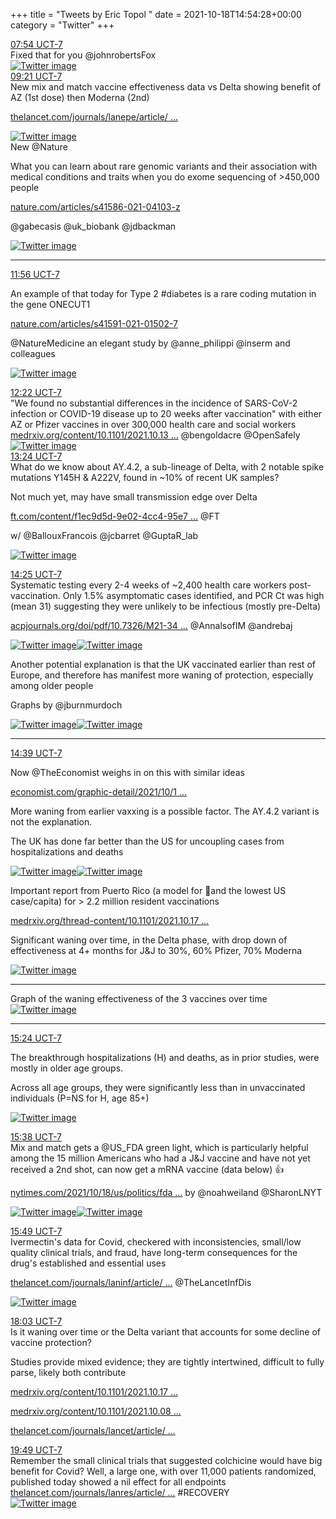 +++
title = "Tweets by Eric Topol " 
date = 2021-10-18T14:54:28+00:00
category = "Twitter"
+++
<div class="tweet"> 
<div class="profile"> 
<a href="https://twitter.com/erictopol/status/1450113051949109250" target="_blank" rel="noreferer">07:54 UCT-7</a> 
</div> 
<div class="content"> 
Fixed that for you @johnrobertsFox </div> 
<a href="/twitter/erictopol/images/FB_WHkOVgAA5Jkt.jpg"  ><img src="/twitter/erictopol/images/FB_WHkOVgAA5Jkt.jpg" alt="Twitter image" ></img></a></div> 
<div class="tweet"> 
<div class="profile"> 
<a href="https://twitter.com/erictopol/status/1450134848652263425" target="_blank" rel="noreferer">09:21 UCT-7</a> 
</div> 
<div class="content"> 
New mix and match vaccine effectiveness data vs Delta showing benefit of AZ (1st dose) then Moderna (2nd)

<a href="https://www.thelancet.com/journals/lanepe/article/PIIS2666-7762(21)00235-0/fulltext" target="_blank" rel="noreferer">thelancet.com/journals/lanepe/article/ ...</a> 
 </div> 
<a href="/twitter/erictopol/images/FB_p7JRVkAUkVGK.jpg"  ><img src="/twitter/erictopol/images/FB_p7JRVkAUkVGK.jpg" alt="Twitter image" ></img></a></div> 
<div class="thread"> 
<div class="thread-content"> 
New @Nature 

What you can learn about rare genomic variants and their association with medical conditions and traits when you do exome sequencing of  &gt;450,000 people

<a href="https://www.nature.com/articles/s41586-021-04103-z" target="_blank" rel="noreferer">nature.com/articles/s41586-021-04103-z</a> 


@gabecasis @uk_biobank @jdbackman </div> 
<a href="/twitter/erictopol/images/FCAKO3cUUAAx82R.jpg"  ><img src="/twitter/erictopol/images/FCAKO3cUUAAx82R.jpg" alt="Twitter image" ></img></a><hr><div class="profile"> 
<a href="https://twitter.com/erictopol/status/1450173903825825799" target="_blank" rel="noreferer">11:56 UCT-7</a> 
</div> 
<div class="content"> 
An example of that today for Type 2 #diabetes is a rare coding mutation in the gene ONECUT1

<a href="https://www.nature.com/articles/s41591-021-01502-7" target="_blank" rel="noreferer">nature.com/articles/s41591-021-01502-7</a> 


@NatureMedicine an elegant study by @anne_philippi @inserm and colleagues </div> 
<a href="/twitter/erictopol/images/FCAND2tVgAUKrVZ.jpg"  ><img src="/twitter/erictopol/images/FCAND2tVgAUKrVZ.jpg" alt="Twitter image" ></img></a></div> 
<div class="tweet"> 
<div class="profile"> 
<a href="https://twitter.com/erictopol/status/1450180384319148034" target="_blank" rel="noreferer">12:22 UCT-7</a> 
</div> 
<div class="content"> 
"We found no substantial differences in the incidence of SARS-CoV-2 infection or COVID-19 disease up to 20 weeks after vaccination" with either AZ or Pfizer  vaccines in over 300,000 health care and social workers <a href="https://www.medrxiv.org/content/10.1101/2021.10.13.21264937v1" target="_blank" rel="noreferer">medrxiv.org/content/10.1101/2021.10.13 ...</a> 
 @bengoldacre @OpenSafely </div> 
<a href="/twitter/erictopol/images/FCASUeJVcAE-1c-.jpg"  ><img src="/twitter/erictopol/images/FCASUeJVcAE-1c-.jpg" alt="Twitter image" ></img></a></div> 
<div class="tweet"> 
<div class="profile"> 
<a href="https://twitter.com/erictopol/status/1450196056713555972" target="_blank" rel="noreferer">13:24 UCT-7</a> 
</div> 
<div class="content"> 
What do we know about AY.4.2, a sub-lineage of Delta,  with 2 notable spike mutations Y145H &amp; A222V, found in ~10% of recent UK samples?

Not much yet, may have small transmission edge over Delta

<a href="https://www.ft.com/content/f1ec9d5d-9e02-4cc4-95e7-1dcbb1844d43" target="_blank" rel="noreferer">ft.com/content/f1ec9d5d-9e02-4cc4-95e7 ...</a> 
 @FT

w/ @BallouxFrancois @jcbarret @GuptaR_lab </div> 
<a href="/twitter/erictopol/images/FCAgGd4VUAE6-5w.jpg"  ><img src="/twitter/erictopol/images/FCAgGd4VUAE6-5w.jpg" alt="Twitter image" ></img></a></div> 
<div class="tweet"> 
<div class="profile"> 
<a href="https://twitter.com/erictopol/status/1450211347703091201" target="_blank" rel="noreferer">14:25 UCT-7</a> 
</div> 
<div class="content"> 
Systematic testing every 2-4 weeks of ~2,400 health care workers post-vaccination. Only 1.5% asymptomatic cases identified, and PCR Ct was high (mean 31) suggesting they were unlikely to be infectious (mostly pre-Delta)

<a href="https://www.acpjournals.org/doi/pdf/10.7326/M21-3486" target="_blank" rel="noreferer">acpjournals.org/doi/pdf/10.7326/M21-34 ...</a> 
 @AnnalsofIM @andrebaj </div> 
<a href="/twitter/erictopol/images/FCAs_xHVgAIj83x.jpg"  ><img src="/twitter/erictopol/images/FCAs_xHVgAIj83x.jpg" alt="Twitter image" ></img></a><a href="/twitter/erictopol/images/FCAtBZ7VEAYyxdu.jpg"  ><img src="/twitter/erictopol/images/FCAtBZ7VEAYyxdu.jpg" alt="Twitter image" ></img></a></div> 
<div class="thread"> 
<div class="thread-content"> 
Another potential explanation is that the UK vaccinated earlier than rest of Europe, and therefore has manifest more waning of protection, especially among older people

Graphs by @jburnmurdoch </div> 
<a href="/twitter/erictopol/images/FB7Dg7PUYAUh-KG.png"  ><img src="/twitter/erictopol/images/FB7Dg7PUYAUh-KG.png" alt="Twitter image" ></img></a><a href="/twitter/erictopol/images/FB7DvXbUcAA6DM4.png"  ><img src="/twitter/erictopol/images/FB7DvXbUcAA6DM4.png" alt="Twitter image" ></img></a><hr><div class="profile"> 
<a href="https://twitter.com/erictopol/status/1450214864845115394" target="_blank" rel="noreferer">14:39 UCT-7</a> 
</div> 
<div class="content"> 
Now @TheEconomist weighs in on this with similar ideas

<a href="https://www.economist.com/graphic-detail/2021/10/18/is-a-winter-wave-of-coronavirus-infections-looming?utm_campaign=editorial-social&utm_medium=social-organic&utm_source=twitter&%3Ffsrc%3Dscn%2F=tw%2Fdc" target="_blank" rel="noreferer">economist.com/graphic-detail/2021/10/1 ...</a> 


More waning from earlier vaxxing is a possible factor. The AY.4.2 variant is not the explanation.

The UK has done far better than the US for uncoupling cases from hospitalizations and deaths </div> 
<a href="/twitter/erictopol/images/FCAx1-TVEAYRy7_.jpg"  ><img src="/twitter/erictopol/images/FCAx1-TVEAYRy7_.jpg" alt="Twitter image" ></img></a><a href="/twitter/erictopol/images/FCAx3h-VgAUEOOi.jpg"  ><img src="/twitter/erictopol/images/FCAx3h-VgAUEOOi.jpg" alt="Twitter image" ></img></a></div> 
<div class="thread"> 
<div class="thread-content"> 
Important report from Puerto Rico (a model for 💉and the lowest US case/capita) for &gt; 2.2 million resident vaccinations

<a href="https://www.medrxiv.org/thread-content/10.1101/2021.10.17.21265101v1" target="_blank" rel="noreferer">medrxiv.org/thread-content/10.1101/2021.10.17 ...</a> 


Significant waning over time, in the Delta phase, with drop down of effectiveness at 4+ months for J&amp;J to 30%, 60% Pfizer, 70% Moderna </div> 
<a href="/twitter/erictopol/images/FCA8Zh7VQAMBkGH.jpg"  ><img src="/twitter/erictopol/images/FCA8Zh7VQAMBkGH.jpg" alt="Twitter image" ></img></a><hr><div class="thread-content"> 
Graph of the waning effectiveness of the 3 vaccines over time </div> 
<a href="/twitter/erictopol/images/FCA7DamVEAAM0aG.jpg"  ><img src="/twitter/erictopol/images/FCA7DamVEAAM0aG.jpg" alt="Twitter image" ></img></a><hr><div class="profile"> 
<a href="https://twitter.com/erictopol/status/1450226322521800705" target="_blank" rel="noreferer">15:24 UCT-7</a> 
</div> 
<div class="content"> 
The breakthrough hospitalizations (H) and deaths, as in prior studies, were mostly in older age groups. 

Across all age groups, they were significantly less than in unvaccinated individuals (P=NS for H, age 85+) </div> 
<a href="/twitter/erictopol/images/FCA7fbhVgAAuSGg.jpg"  ><img src="/twitter/erictopol/images/FCA7fbhVgAAuSGg.jpg" alt="Twitter image" ></img></a></div> 
<div class="tweet"> 
<div class="profile"> 
<a href="https://twitter.com/erictopol/status/1450229951706198016" target="_blank" rel="noreferer">15:38 UCT-7</a> 
</div> 
<div class="content"> 
Mix and match gets a @US_FDA green light, which is particularly helpful among the 15 million Americans who had a J&amp;J vaccine and have not yet received a 2nd shot, can now get a mRNA vaccine (data below) 👍

<a href="https://www.nytimes.com/2021/10/18/us/politics/fda-mix-and-match-boosters.html?smtyp=cur&smid=tw-nytimes" target="_blank" rel="noreferer">nytimes.com/2021/10/18/us/politics/fda ...</a> 
 by @noahweiland @SharonLNYT </div> 
<a href="/twitter/erictopol/images/FCBAQiRVkAEIcyY.jpg"  ><img src="/twitter/erictopol/images/FCBAQiRVkAEIcyY.jpg" alt="Twitter image" ></img></a><a href="/twitter/erictopol/images/FCBATLXVEAEkJbQ.jpg"  ><img src="/twitter/erictopol/images/FCBATLXVEAEkJbQ.jpg" alt="Twitter image" ></img></a></div> 
<div class="tweet"> 
<div class="profile"> 
<a href="https://twitter.com/erictopol/status/1450232633070292993" target="_blank" rel="noreferer">15:49 UCT-7</a> 
</div> 
<div class="content"> 
Ivermectin's data for Covid, checkered with inconsistencies, small/low quality clinical trials, and fraud, have long-term consequences for the drug's established and essential uses

<a href="https://www.thelancet.com/journals/laninf/article/PIIS1473-3099(21)00630-7/fulltext" target="_blank" rel="noreferer">thelancet.com/journals/laninf/article/ ...</a> 
 @TheLancetInfDis </div> 
<a href="/twitter/erictopol/images/FCBCpOtUYAE-S4v.jpg"  ><img src="/twitter/erictopol/images/FCBCpOtUYAE-S4v.jpg" alt="Twitter image" ></img></a></div> 
<div class="tweet"> 
<div class="profile"> 
<a href="https://twitter.com/erictopol/status/1450266361435807745" target="_blank" rel="noreferer">18:03 UCT-7</a> 
</div> 
<div class="content"> 
Is it waning over time or the Delta variant that accounts for some decline of vaccine protection?

Studies provide mixed evidence; they are tightly intertwined, difficult to fully parse, likely both contribute

<a href="https://www.medrxiv.org/content/10.1101/2021.10.17.21265101v1" target="_blank" rel="noreferer">medrxiv.org/content/10.1101/2021.10.17 ...</a> 


<a href="https://www.medrxiv.org/content/10.1101/2021.10.08.21264595v1" target="_blank" rel="noreferer">medrxiv.org/content/10.1101/2021.10.08 ...</a> 


<a href="https://www.thelancet.com/journals/lancet/article/PIIS0140-6736(21)02183-8/fulltext" target="_blank" rel="noreferer">thelancet.com/journals/lancet/article/ ...</a> 
</div> 
</div> 
<div class="tweet"> 
<div class="profile"> 
<a href="https://twitter.com/erictopol/status/1450292899690659845" target="_blank" rel="noreferer">19:49 UCT-7</a> 
</div> 
<div class="content"> 
Remember the small clinical trials that suggested colchicine would have big benefit for Covid? Well, a large one, with over 11,000 patients randomized, published today showed a nil effect for all endpoints <a href="https://www.thelancet.com/journals/lanres/article/PIIS2213-2600(21)00435-5/fulltext" target="_blank" rel="noreferer">thelancet.com/journals/lanres/article/ ...</a> 
 #RECOVERY </div> 
<a href="/twitter/erictopol/images/FCB4lRRUcAI8AIB.jpg"  ><img src="/twitter/erictopol/images/FCB4lRRUcAI8AIB.jpg" alt="Twitter image" ></img></a></div> 


